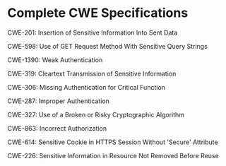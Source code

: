 

# Complete CWE Specifications

CWE-201: Insertion of Sensitive Information Into Sent Data

CWE-598: Use of GET Request Method With Sensitive Query Strings

CWE-1390: Weak Authentication

CWE-319: Cleartext Transmission of Sensitive Information

CWE-306: Missing Authentication for Critical Function

CWE-287: Improper Authentication

CWE-327: Use of a Broken or Risky Cryptographic Algorithm

CWE-863: Incorrect Authorization

CWE-614: Sensitive Cookie in HTTPS Session Without 'Secure' Attribute

CWE-226: Sensitive Information in Resource Not Removed Before Reuse